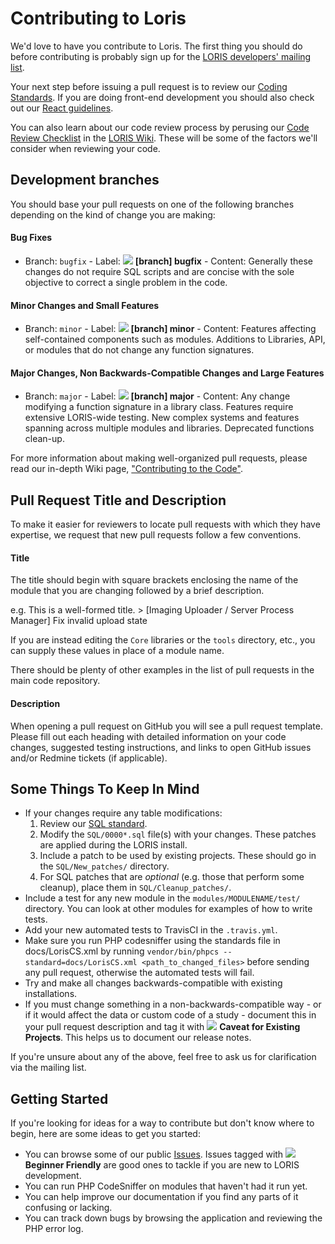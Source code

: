 # Contributing to Loris

We'd love to have you contribute to Loris. The first thing you should
do before contributing is probably sign up for the [LORIS developers'
mailing list](http://www.bic.mni.mcgill.ca/mailman/listinfo/loris-dev).

Your next step before issuing a pull request is to review our
[Coding Standards](./docs/CodingStandards). If you are doing
front-end development you should also check out our [React
guidelines](./LORIS_react.README.md).

You can also learn about our code
review process by perusing our [Code Review
Checklist](https://github.com/aces/Loris/wiki/Code-Review-Checklist)
in the [LORIS Wiki](https://github.com/aces/Loris/wiki). These will be
some of the factors we'll consider when reviewing your code.

## Development branches

You should base your pull requests on one of the following branches
depending on the kind of change you are making:

#### Bug Fixes
   - Branch: `bugfix` - Label:
   ![](https://via.placeholder.com/15/cc9966/000000?text=+) **[branch]
   bugfix** - Content: Generally these changes do not require SQL scripts
   and are concise with the sole objective to correct a single problem
   in the code.

#### Minor Changes and Small Features
   - Branch: `minor` - Label:
   ![](https://via.placeholder.com/15/996633/000000?text=+) **[branch]
   minor** - Content: Features affecting self-contained components such
   as modules. Additions to Libraries, API, or modules that do not change
   any function signatures.

#### Major Changes, Non Backwards-Compatible Changes and Large Features
   - Branch: `major` - Label:
   ![](https://via.placeholder.com/15/4d3319/000000?text=+) **[branch]
   major** - Content: Any change modifying a function signature in a
   library class. Features require extensive LORIS-wide testing. New
   complex systems and features spanning across multiple modules and
   libraries. Deprecated functions clean-up.

For more information about making well-organized pull requests,
please read our in-depth Wiki page, ["Contributing to the
Code"](https://github.com/aces/Loris/wiki/Contributing-to-the-Code).

## Pull Request Title and Description

To make it easier for reviewers to locate pull requests with which they have
expertise, we request that new pull requests follow a few conventions.

#### Title

The title should begin with square brackets enclosing the name of the
module that you are changing followed by a brief description.

e.g. This is a well-formed title.  > [Imaging Uploader / Server Process
Manager] Fix invalid upload state

If you are instead editing the `Core` libraries or the `tools` directory,
etc., you can supply these values in place of a module name.

There should be plenty of other examples in the list of pull requests
in the main code repository.

#### Description

When opening a pull request on GitHub you will see a pull request
template. Please fill out each heading with detailed information on your
code changes, suggested testing instructions, and links to open GitHub
issues and/or Redmine tickets (if applicable).

## Some Things To Keep In Mind

* If your changes require any table modifications:
    1. Review our [SQL standard](./docs/SQLModelingStandard.md).
    2. Modify the `SQL/0000*.sql` file(s) with your changes. These patches
    are applied during the LORIS install.  
    3. Include a patch to be used by existing projects. These should go in the 
    `SQL/New_patches/` directory.
    4. For SQL patches that are _optional_ (e.g. those that perform some 
            cleanup), place them in `SQL/Cleanup_patches/`.
* Include a test for any new module in the `modules/MODULENAME/test/`
  directory. You can look at other modules for examples of how to
  write tests.
* Add your new automated tests to TravisCI in the `.travis.yml`.
* Make sure you run PHP codesniffer using the standards file in
docs/LorisCS.xml by running `vendor/bin/phpcs --standard=docs/LorisCS.xml
<path_to_changed_files>` before sending any pull request,
otherwise the automated tests will fail.  
* Try and make all changes backwards-compatible with existing installations.  
* If you must change something in a non-backwards-compatible way - or if it 
would affect the data or custom code of a study - document this in your pull 
request description and tag it with 
![](https://via.placeholder.com/15/d4c5f9/000000?text=+) **Caveat for Existing 
Projects**. This helps us to document our release notes.

If you're unsure about any of the above, feel free to ask us for
clarification via the mailing list.

## Getting Started

If you're looking for ideas for a way to contribute but don't know where
to begin, here are some ideas to get you started:

* You can browse some of our public
[Issues](https://github.com/aces/Loris/issues). Issues tagged with
![](https://via.placeholder.com/15/0e8a16/000000?text=+) **Beginner
Friendly** are good ones to tackle if you are new to LORIS development.
* You can run PHP CodeSniffer on modules that haven't had it run yet.
* You can help improve our documentation if you find any parts of it
confusing or
  lacking.
* You can track down bugs by browsing the application and reviewing the
PHP error log.
